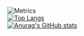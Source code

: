 ![Metrics](https://metrics.lecoq.io/whynamed?template=terminal&base.indepth=false&base.hireable=false&config.timezone=Asia%2FShanghai)
<br>
[![Top Langs](https://github-readme-stats.vercel.app/api/top-langs/?username=whynamed&layout=compact)](https://github.com/anuraghazra/github-readme-stats)
<br>
[![Anurag's GitHub stats](https://github-readme-stats.vercel.app/api?username=whynamed)](https://github.com/anuraghazra/github-readme-stats)
